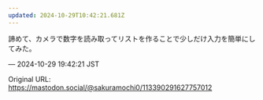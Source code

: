 ```yaml
---
updated: 2024-10-29T10:42:21.681Z
---
```


<p>諦めて、カメラで数字を読み取ってリストを作ることで少しだけ入力を簡単にしてみた。</p>

&mdash; 2024-10-29 19:42:21 JST

Original URL: https://mastodon.social/@sakuramochi0/113390291627757012
